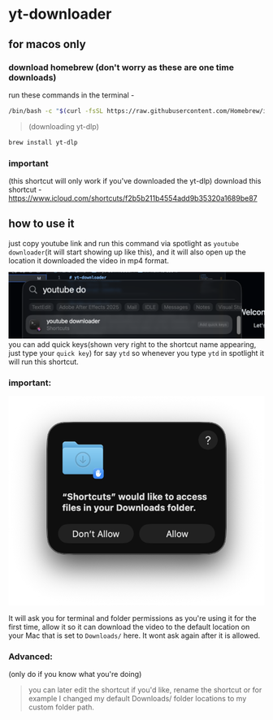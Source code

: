 # yt-downloader

## for macos only

### download homebrew (don't worry as these are one time downloads)

run these commands in the terminal -

```bash
/bin/bash -c "$(curl -fsSL https://raw.githubusercontent.com/Homebrew/install/HEAD/install.sh)"
```
> (downloading yt-dlp)
```bash
brew install yt-dlp
```
### important
(this shortcut will only work if you've downloaded the yt-dlp)
download this shortcut - 
https://www.icloud.com/shortcuts/f2b5b211b4554add9b35320a1689be87

## how to use it 

just copy youtube link and run this command via spotlight as `youtube downloader`(it will start showing up like this), and it will also open up the location it downloaded the video in mp4 format.

![shortcut](/shortcut_SS.png)
you can add quick keys(shown very right to the shortcut name appearing, just type your `quick key`) for say `ytd` so whenever you type `ytd` in spotlight it will run this shortcut.

### important:
![downloads_folder](/downloads_folder.png)

It will ask you for terminal and folder permissions as you're using it for the first time, allow it so it can download the video to the default location on your Mac that is set to `Downloads/` here.
It wont ask again after it is allowed.

### Advanced:
(only do if you know what you're doing)
> you can later edit the shortcut if you'd like, rename the shortcut or for example I changed my default Downloads/ folder locations to my custom folder path.